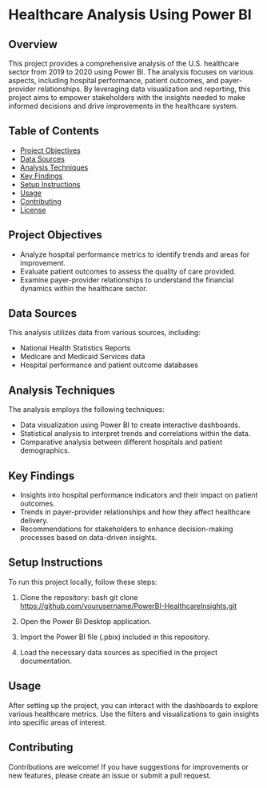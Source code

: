 # Healthcare Analysis Using Power BI

## Overview

This project provides a comprehensive analysis of the U.S. healthcare sector from 2019 to 2020 using Power BI. The analysis focuses on various aspects, including hospital performance, patient outcomes, and payer-provider relationships. By leveraging data visualization and reporting, this project aims to empower stakeholders with the insights needed to make informed decisions and drive improvements in the healthcare system.

## Table of Contents

- [Project Objectives](#project-objectives)
- [Data Sources](#data-sources)
- [Analysis Techniques](#analysis-techniques)
- [Key Findings](#key-findings)
- [Setup Instructions](#setup-instructions)
- [Usage](#usage)
- [Contributing](#contributing)
- [License](#license)

## Project Objectives

- Analyze hospital performance metrics to identify trends and areas for improvement.
- Evaluate patient outcomes to assess the quality of care provided.
- Examine payer-provider relationships to understand the financial dynamics within the healthcare sector.

## Data Sources

This analysis utilizes data from various sources, including:

- National Health Statistics Reports
- Medicare and Medicaid Services data
- Hospital performance and patient outcome databases

## Analysis Techniques

The analysis employs the following techniques:

- Data visualization using Power BI to create interactive dashboards.
- Statistical analysis to interpret trends and correlations within the data.
- Comparative analysis between different hospitals and patient demographics.

## Key Findings

- Insights into hospital performance indicators and their impact on patient outcomes.
- Trends in payer-provider relationships and how they affect healthcare delivery.
- Recommendations for stakeholders to enhance decision-making processes based on data-driven insights.

## Setup Instructions

To run this project locally, follow these steps:

1. Clone the repository:
   bash
   git clone https://github.com/yourusername/PowerBI-HealthcareInsights.git
   

2. Open the Power BI Desktop application.

3. Import the Power BI file (.pbix) included in this repository.

4. Load the necessary data sources as specified in the project documentation.

## Usage

After setting up the project, you can interact with the dashboards to explore various healthcare metrics. Use the filters and visualizations to gain insights into specific areas of interest.

## Contributing

Contributions are welcome! If you have suggestions for improvements or new features, please create an issue or submit a pull request.
